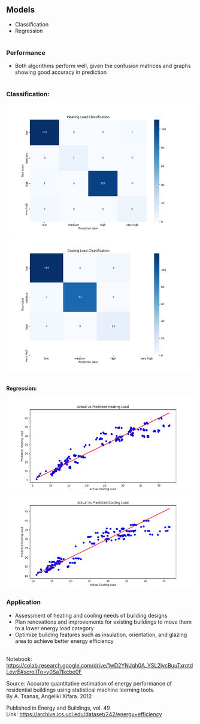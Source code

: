 ## Models
* Classification
* Regression<br><br>

### Performance
* Both algorithms perform well, given the confusion matrices and graphs showing good accuracy in prediction<br><br>

### Classification:
<img src="reports/figures/heat_load_confusion_matrix.png" alt="heat load confusion matrix" width="600"/><br>
<img src="reports/figures/cooling_load_confusion_matrix.png" alt="cooling load confusion matrix" width="600"/><br><br>

#### Regression:
<img src="reports/figures/heating_load_prediction.png" alt="heating load prediction" width="600"/><br>
<img src="reports/figures/cooling_load_prediction.png" alt="cooling load prediction" width="600"/>

### Application
* Assessment of heating and cooling needs of building designs
* Plan renovations and improvements for existing buildings to move them to a lower energy load category
* Optimize building features such as insulation, orientation, and glazing area to achieve better energy efficiency<br><br>

Notebook: https://colab.research.google.com/drive/1wD2YNJqh0A_YSL2IvcBuuTxrqtdLeyrE#scrollTo=y0Sa7Ikcbe0F<br>

Source: Accurate quantitative estimation of energy performance of residential buildings using statistical machine learning tools.<br>
By A. Tsanas, Angeliki Xifara. 2012

Published in Energy and Buildings, vol. 49<br>
Link: https://archive.ics.uci.edu/dataset/242/energy+efficiency